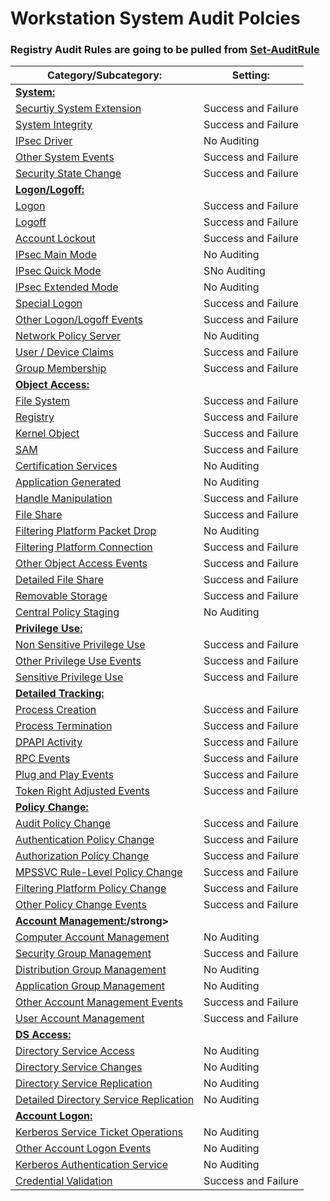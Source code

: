 # Workstation System Audit Polcies
### Registry Audit Rules are going to be pulled from [Set-AuditRule](https://github.com/hunters-forge/Set-AuditRule)

|	Category/Subcategory: | Setting: |
|	----------------	|	----------------	|
|	<strong>[System:](https://docs.microsoft.com/en-us/windows/security/threat-protection/auditing/advanced-security-audit-policy-settings)</strong>	|
|	[Securtiy System Extension](https://docs.microsoft.com/en-us/windows/security/threat-protection/auditing/audit-security-system-extension)	|	 Success and Failure	|		
|	[System Integrity](https://docs.microsoft.com/en-us/windows/security/threat-protection/auditing/audit-system-integrity)	|	Success and Failure	|	
|	[IPsec Driver](https://docs.microsoft.com/en-us/windows/security/threat-protection/auditing/audit-ipsec-driver)	|	No Auditing	|		
|	[Other System Events](https://docs.microsoft.com/en-us/windows/security/threat-protection/auditing/audit-other-system-events) |	Success and Failure	|		
|	[Security State Change](https://docs.microsoft.com/en-us/windows/security/threat-protection/auditing/audit-security-state-change)	|	Success and Failure	|
|<strong>[Logon/Logoff:](https://docs.microsoft.com/en-us/windows/security/threat-protection/auditing/advanced-security-audit-policy-settings)</strong>|		
|[Logon](https://docs.microsoft.com/en-us/windows/security/threat-protection/auditing/audit-logon)|Success and Failure|		
|[Logoff](https://docs.microsoft.com/en-us/windows/security/threat-protection/auditing/audit-other-logonlogoff-events)|Success and Failure|		
|[Account Lockout](https://docs.microsoft.com/en-us/windows/security/threat-protection/auditing/audit-account-lockout)|Success and Failure|			
|[IPsec Main Mode](https://docs.microsoft.com/en-us/windows/security/threat-protection/auditing/audit-ipsec-main-mode) |No Auditing|		
|[IPsec Quick Mode](https://docs.microsoft.com/en-us/windows/security/threat-protection/auditing/audit-ipsec-quick-mode)|SNo Auditing|	
|[IPsec Extended Mode](https://docs.microsoft.com/en-us/windows/security/threat-protection/auditing/audit-ipsec-quick-mode)|No Auditing|	
|[Special Logon](https://docs.microsoft.com/en-us/windows/security/threat-protection/auditing/audit-special-logon)|Success and Failure|		
|[Other Logon/Logoff Events](https://docs.microsoft.com/en-us/windows/security/threat-protection/auditing/audit-other-logonlogoff-events)|Success and Failure|	
|[Network Policy Server](https://docs.microsoft.com/en-us/windows/security/threat-protection/auditing/audit-network-policy-server)|No Auditing|			
|[User / Device Claims](https://docs.microsoft.com/en-us/windows/security/threat-protection/auditing/audit-user-device-claims)|Success and Failure|			
|[Group Membership](https://docs.microsoft.com/en-us/windows/security/threat-protection/auditing/audit-group-membership)|Success and Failure|				
|<strong>[Object Access:](https://docs.microsoft.com/en-us/windows/security/threat-protection/auditing/advanced-security-audit-policy-settings)</strong>|					
|[File System](https://docs.microsoft.com/en-us/windows/security/threat-protection/auditing/audit-file-system)|Success and Failure|	
|[Registry](https://docs.microsoft.com/en-us/windows/security/threat-protection/auditing/audit-registry)|Success and Failure|	
|[Kernel Object](https://docs.microsoft.com/en-us/windows/security/threat-protection/auditing/audit-kernel-object)|Success and Failure|			
|[SAM](https://docs.microsoft.com/en-us/windows/security/threat-protection/auditing/audit-sam)|Success and Failure|
|[Certification Services](https://docs.microsoft.com/en-us/windows/security/threat-protection/auditing/audit-certification-services)|No Auditing|
|[Application Generated](https://docs.microsoft.com/en-us/windows/security/threat-protection/auditing/audit-application-generated)|No Auditing|
|[Handle Manipulation](https://docs.microsoft.com/en-us/windows/security/threat-protection/auditing/audit-handle-manipulation)|Success and Failure|
|[File Share](https://docs.microsoft.com/en-us/windows/security/threat-protection/auditing/audit-file-share)|Success and Failure|
|[Filtering Platform Packet Drop](https://docs.microsoft.com/en-us/windows/security/threat-protection/auditing/audit-filtering-platform-packet-drop)|No Auditing|
|[Filtering Platform Connection](https://docs.microsoft.com/en-us/windows/security/threat-protection/auditing/audit-filtering-platform-connection)|Success and Failure|
|[Other Object Access Events](https://docs.microsoft.com/en-us/windows/security/threat-protection/auditing/audit-other-object-access-events)|Success and Failure|
|[Detailed File Share](https://docs.microsoft.com/en-us/windows/security/threat-protection/auditing/audit-detailed-file-share)|Success and Failure|
|[Removable Storage](https://docs.microsoft.com/en-us/windows/security/threat-protection/auditing/audit-removable-storage)|Success and Failure|
|[Central Policy Staging](https://docs.microsoft.com/en-us/windows/security/threat-protection/auditing/audit-central-access-policy-staging)|No Auditing|	
|<strong>[Privilege Use:](https://docs.microsoft.com/en-us/windows/security/threat-protection/auditing/advanced-security-audit-policy-settings)</strong>|	
|[Non Sensitive Privilege Use](https://docs.microsoft.com/en-us/windows/security/threat-protection/auditing/audit-non-sensitive-privilege-use)|Success and Failure|		
|[Other Privilege Use Events](https://docs.microsoft.com/en-us/windows/security/threat-protection/auditing/audit-other-privilege-use-events)|Success and Failure|		
|[Sensitive Privilege Use](https://docs.microsoft.com/en-us/windows/security/threat-protection/auditing/audit-sensitive-privilege-use)|Success and Failure|				
|<strong>[Detailed Tracking:](https://docs.microsoft.com/en-us/windows/security/threat-protection/auditing/advanced-security-audit-policy-settings)</strong>|			
|[Process Creation](https://docs.microsoft.com/en-us/windows/security/threat-protection/auditing/audit-process-creation)|Success and Failure|		
|[Process Termination](https://docs.microsoft.com/en-us/windows/security/threat-protection/auditing/audit-process-termination)|Success and Failure|			
|[DPAPI Activity](https://docs.microsoft.com/en-us/windows/security/threat-protection/auditing/audit-dpapi-activity)|Success and Failure|		
|[RPC Events](https://docs.microsoft.com/en-us/windows/security/threat-protection/auditing/audit-rpc-events)|Success and Failure|	
|[Plug and Play Events](https://docs.microsoft.com/en-us/windows/security/threat-protection/auditing/audit-pnp-activity)|Success and Failure|		
|[Token Right Adjusted Events](https://docs.microsoft.com/en-us/windows/security/threat-protection/auditing/event-4703)|Success and Failure|						
|<strong>[Policy Change:](https://docs.microsoft.com/en-us/windows/security/threat-protection/auditing/advanced-security-audit-policy-settings)</strong>|		
|[Audit Policy Change](https://docs.microsoft.com/en-us/windows/security/threat-protection/auditing/audit-audit-policy-change)|Success and Failure|		
|[Authentication Policy Change](https://docs.microsoft.com/en-us/windows/security/threat-protection/auditing/audit-authentication-policy-change)|Success and Failure|		
|[Authorization Policy Change](https://docs.microsoft.com/en-us/windows/security/threat-protection/auditing/audit-authorization-policy-change)|Success and Failure|		
|[MPSSVC Rule-Level Policy Change](https://docs.microsoft.com/en-us/windows/security/threat-protection/auditing/audit-mpssvc-rule-level-policy-change)|Success and Failure|		
|[Filtering Platform Policy Change](https://docs.microsoft.com/en-us/windows/security/threat-protection/auditing/audit-filtering-platform-policy-change)|Success and Failure|		
|[Other Policy Change Events](https://docs.microsoft.com/en-us/windows/security/threat-protection/auditing/audit-other-policy-change-events)|Success and Failure|			
|<strong>[Account Management:](https://docs.microsoft.com/en-us/windows/security/threat-protection/auditing/advanced-security-audit-policy-settings)/strong>|			
|[Computer Account Management](https://docs.microsoft.com/en-us/windows/security/threat-protection/auditing/audit-computer-account-management)|No Auditing|		
|[Security Group Management](https://docs.microsoft.com/en-us/windows/security/threat-protection/auditing/audit-security-group-management)|Success and Failure|		
|[Distribution Group Management](https://docs.microsoft.com/en-us/windows/security/threat-protection/auditing/audit-distribution-group-management)|No Auditing|		
|[Application Group Management](https://docs.microsoft.com/en-us/windows/security/threat-protection/auditing/audit-application-group-management)|No Auditing|		
|[Other Account Management Events](https://docs.microsoft.com/en-us/windows/security/threat-protection/auditing/audit-other-account-management-events)|Success and Failure|		
|[User Account Management](https://docs.microsoft.com/en-us/windows/security/threat-protection/auditing/audit-user-account-management)|Success and Failure|			
|<strong>[DS Access:](https://docs.microsoft.com/en-us/windows/security/threat-protection/auditing/advanced-security-audit-policy-settings)</strong>|
|[Directory Service Access](https://docs.microsoft.com/en-us/windows/security/threat-protection/auditing/audit-directory-service-access)|No Auditing|			
|[Directory Service Changes](https://docs.microsoft.com/en-us/windows/security/threat-protection/auditing/audit-directory-service-changes)|No Auditing|		
|[Directory Service Replication](https://docs.microsoft.com/en-us/windows/security/threat-protection/auditing/audit-directory-service-replication)|No Auditing|		
|[Detailed Directory Service Replication](https://docs.microsoft.com/en-us/windows/security/threat-protection/auditing/audit-detailed-directory-service-replication)|No Auditing|			
|<strong>[Account Logon:](https://docs.microsoft.com/en-us/windows/security/threat-protection/auditing/advanced-security-audit-policy-settings)</strong>|		
|[Kerberos Service Ticket Operations](https://docs.microsoft.com/en-us/windows/security/threat-protection/auditing/audit-kerberos-service-ticket-operations)|No Auditing|		
|[Other Account Logon Events](https://docs.microsoft.com/en-us/windows/security/threat-protection/auditing/audit-other-logonlogoff-events)|No Auditing|	
|[Kerberos Authentication Service](https://docs.microsoft.com/en-us/windows/security/threat-protection/auditing/audit-kerberos-authentication-service)|No Auditing|		
|[Credential Validation](https://docs.microsoft.com/en-us/windows/security/threat-protection/auditing/audit-credential-validation)|Success and Failure|		
